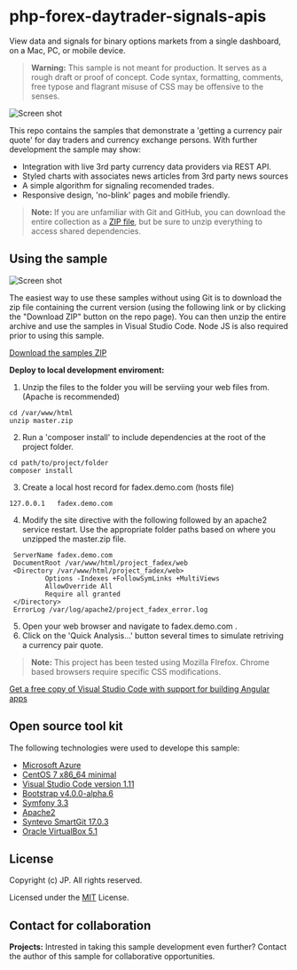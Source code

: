 # php-forex-daytrader-signals-apis
View data and signals for binary options markets from a single dashboard, on a Mac, PC, or mobile device.
> **Warning:** This sample is not meant for production. It serves as a rough draft or proof of concept. 
> Code syntax, formatting, comments, free typose and flagrant misuse of CSS may be offensive to the senses.

![Screen shot](https://github.com/185SE14THST/php-forex-daytrader-signals-apis/blob/master/sample.jpg "Sample #1")

This repo contains the samples that demonstrate a 'getting a currency pair quote' for day traders and currency exchange persons. With further development the sample may show:
* Integration with live 3rd party currency data providers via REST API.
* Styled charts with associates news articles from 3rd party news sources
* A simple algorithm for signaling recomended trades.
* Responsive design, 'no-blink' pages and mobile friendly.

> **Note:** If you are unfamiliar with Git and GitHub, you can download the entire collection as a 
> [ZIP file](../../archive/master.zip), but be 
> sure to unzip everything to access shared dependencies. 

## Using the sample

![Screen shot](https://github.com/185SE14THST/php-forex-daytrader-signals-apis/blob/master/sample2.jpg "Sample #2")

The easiest way to use these samples without using Git is to download the zip file containing the current version (using the following link or by clicking the "Download ZIP" button on the repo page). You can then unzip the entire archive and use the samples in Visual Studio Code. Node JS is also required prior to using this sample.

   [Download the samples ZIP](../../archive/master.zip)

   **Deploy to local development enviroment:** 
   1. Unzip the files to the folder you will be serviing your web files from. (Apache is recommended)
   ```
cd /var/www/html
unzip master.zip
```
   2. Run a 'composer install' to include dependencies at the root of the project folder.
```
cd path/to/project/folder
composer install
```
   3. Create a local host record for fadex.demo.com (hosts file)
```
127.0.0.1   fadex.demo.com
```
   4. Modify the site directive with the following followed by an apache2 service restart. Use the appropriate folder paths based on where you unzipped the master.zip file.
```
 ServerName fadex.demo.com
 DocumentRoot /var/www/html/project_fadex/web
 <Directory /var/www/html/project_fadex/web>
         Options -Indexes +FollowSymLinks +MultiViews
         AllowOverride All
         Require all granted
 </Directory>
 ErrorLog /var/log/apache2/project_fadex_error.log
```
   5. Open your web browser and navigate to fadex.demo.com .
   6. Click on the 'Quick Analysis...' button several times to simulate retriving a currency pair quote.
   
> **Note:** This project has been tested using Mozilla FIrefox. Chrome based browsers require specific CSS modifications.

[Get a free copy of Visual Studio Code with support for building Angular apps](https://code.visualstudio.com/download)

## Open source tool kit
The following technologies were used to develope this sample:
* [Microsoft Azure](https://azure.microsoft.com/en-us/)
* [CentOS 7 x86_64 minimal](https://www.centos.org/)
* [Visual Studio Code version 1.11](https://code.visualstudio.com/)
* [Bootstrap v4.0.0-alpha.6](https://v4-alpha.getbootstrap.com/)
* [Symfony 3.3](https://symfony.com/download)
* [Apache2](http://httpd.apache.org/)
* [Syntevo SmartGit 17.0.3](http://www.syntevo.com/smartgit/)
* [Oracle VirtualBox 5.1](https://www.virtualbox.org/)


## License

Copyright (c) JP. All rights reserved.

Licensed under the [MIT](LICENSE.txt) License.

## Contact for collaboration
**Projects:** Intrested in taking this sample development even further? Contact the author of this sample for collaborative opportunities.
